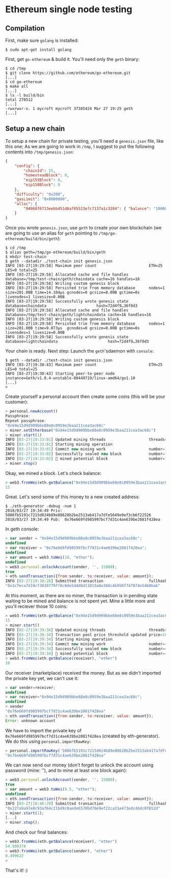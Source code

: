 Ethereum single node testing
============================

## Compilation

First, make sure `golang` is installed:

```shell
$ sudo apt-get install golang
```


First, get `go-ethereum` & build it. You'll need only the `geth` binary:

```shell
$ cd /tmp
$ git clone https://github.com/ethereum/go-ethereum.git
[...]
$ cd go-ethereum
$ make all
[...]
$ ls -l build/bin
total 270512
[...]
-rwxrwxr-x. 1 mycroft mycroft 37385424 Mar 27 19:25 geth
[...]
```

## Setup a new chain

To setup a new chain for private testing, you'll need a `genesis.json` file, like this one; As we are going to work in `/tmp`, I suggest to put the following contents into `/tmp/genesis.json`:

```json
{
    "config": {
        "chainId": 15,
        "homesteadBlock": 0,
        "eip155Block": 0,
        "eip158Block": 0
    },
    "difficulty": "0x200",
    "gasLimit": "0x8000000",
    "alloc": {
        "94868f6713eebb451d8af85523e7c7137a1c3284": { "balance": "100000000000000000000" }
    }
}
```

Once you wrote `genesis.json`, use `geth` to create your own blockchain (we are going to use an alias for `geth` pointing to `/tmp/go-ethereum/build/bin/geth`):

```shell
$ cd /tmp
$ alias geth=/tmp/go-ethereum/build/bin/geth
$ mkdir test-chain
$ geth --datadir ./test-chain init genesis.json
INFO [03-27|19:29:58] Maximum peer count                       ETH=25 LES=0 total=25
INFO [03-27|19:29:58] Allocated cache and file handles         database=/tmp/test-chain/geth/chaindata cache=16 handles=16
INFO [03-27|19:29:58] Writing custom genesis block 
INFO [03-27|19:29:58] Persisted trie from memory database      nodes=1 size=201.00B time=14.104µs gcnodes=0 gcsize=0.00B gctime=0s livenodes=1 livesize=0.00B
INFO [03-27|19:29:58] Successfully wrote genesis state         database=chaindata                      hash=72d4f9…36f0d3
INFO [03-27|19:29:58] Allocated cache and file handles         database=/tmp/test-chain/geth/lightchaindata cache=16 handles=16
INFO [03-27|19:29:58] Writing custom genesis block 
INFO [03-27|19:29:58] Persisted trie from memory database      nodes=1 size=201.00B time=9.073µs  gcnodes=0 gcsize=0.00B gctime=0s livenodes=1 livesize=0.00B
INFO [03-27|19:29:58] Successfully wrote genesis state         database=lightchaindata                      hash=72d4f9…36f0d3
```

Your chain is ready. Next step: Launch the `geth`'sdaemon with `console`:

```shell
$ geth --datadir ./test-chain init genesis.json
INFO [03-27|19:30:43] Maximum peer count                       ETH=25 LES=0 total=25
INFO [03-27|19:30:43] Starting peer-to-peer node               instance=Geth/v1.8.4-unstable-80449719/linux-amd64/go1.10
[...]
>
```

Create yourself a personal account then create some coins (this will be your customer):

```js
> personal.newAccount()
Passphrase: 
Repeat passphrase: 
"0x94e15d9d909bbe88e8c0959e3baa211cea3ac68c"
> miner.setEtherbase("0x94e15d9d909bbe88e8c0959e3baa211cea3ac68c")
> miner.start(1)
INFO [03-27|19:33:01] Updated mining threads                   threads=1
INFO [03-27|19:33:01] Starting mining operation 
INFO [03-27|19:33:01] Commit new mining work                   number=1 txs=0 uncles=0 elapsed=389.313µs
INFO [03-27|19:33:02] Successfully sealed new block            number=1 hash=556965…eeb9ca
INFO [03-27|19:33:02] 🔨 mined potential block                  number=1 hash=556965…eeb9ca
> miner.stop()
```

Okay, we mined a block. Let's check balance:

```js
> web3.fromWei(eth.getBalance("0x94e15d9d909bbe88e8c0959e3baa211cea3ac68c"), "ether")
15
```

Great. Let's send some of this money to a new created address:

```shell
$ ./eth-generator -debug -num 1
2018/03/27 19:34:49 Priv: 5086fb5191c7215d024b89e88628b2be2513ab417a7dfe5649e9ef3cb6f22526
2018/03/27 19:34:49 Pub:  0x76e669fd985997bcf7d31c4ae639be2081f428ea
```

In geth console:

```js
> var sender = "0x94e15d9d909bbe88e8c0959e3baa211cea3ac68c";
undefined
> var receiver = "0x76e669fd985997bcf7d31c4ae639be2081f428ea";
undefined
> var amount = web3.toWei(10, "ether");
undefined
> web3.personal.unlockAccount(sender, '', 15000);
true
> eth.sendTransaction({from:sender, to:receiver, value: amount});
INFO [03-27|19:38:26] Submitted transaction                    fullhash=0x3c7eca7d19cf3830779ff8c0de5ddd0d11015a8e388c4b950f747074e54b0bab recipient=0x76e669fd985997bCF7d31C4ae639BE2081F428eA
"0x3c7eca7d19cf3830779ff8c0de5ddd0d11015a8e388c4b950f747074e54b0bab"
```

At this moment, as there are no miner, the transaction is in pending state waiting to be mined and balance is not spent yet. Mine a little more and you'll reciever those 10 coins:

```js
> web3.fromWei(eth.getBalance("0x94e15d9d909bbe88e8c0959e3baa211cea3ac68c"), "ether")
15
> miner.start()
INFO [03-27|19:39:34] Updated mining threads                   threads=0
INFO [03-27|19:39:34] Transaction pool price threshold updated price=18000000000
INFO [03-27|19:39:34] Starting mining operation 
INFO [03-27|19:39:34] Commit new mining work                   number=4 txs=1 uncles=0 elapsed=638.944µs
INFO [03-27|19:39:34] Successfully sealed new block            number=4 hash=768557…acd4f8
INFO [03-27|19:39:34] 🔨 mined potential block                  number=4 hash=768557…acd4f8
> web3.fromWei(eth.getBalance(receiver), "ether")
10
```

Our receiver (marketplace) received the money. But as we didn't imported the private key yet, we can't use it:

```js
> var sender=receiver;
undefined
> var receiver="0x94e15d9d909bbe88e8c0959e3baa211cea3ac68c";
undefined
> sender
"0x76e669fd985997bcf7d31c4ae639be2081f428ea"
> eth.sendTransaction({from:sender, to:receiver, value: amount});
Error: unknown account
```

We have to import the private key of `0x76e669fd985997bcf7d31c4ae639be2081f428ea` (created by eth-generator). We do this using `personal.importRawKey`:

```js
> personal.importRawKey('5086fb5191c7215d024b89e88628b2be2513ab417a7dfe5649e9ef3cb6f22526', '');
"0x76e669fd985997bcf7d31c4ae639be2081f428ea"
```

We can now send our money (don't forget to unlock the account using password (mine: ''), and to mine at least one block again):

```js
> web3.personal.unlockAccount(sender, '', 15000);
true
> var amount = web3.toWei(9.5, "ether");
undefined
> eth.sendTransaction({from:sender, to:receiver, value: amount});
INFO [03-27|19:46:29] Submitted transaction                    fullhash=0x227a9a97e8c93af64c21bd9c0aede6570bd70e9ef22ca31e473edc4bdc07652d recipient=0x94e15D9d909BbE88e8c0959e3baa211CEa3ac68C
"0x227a9a97e8c93af64c21bd9c0aede6570bd70e9ef22ca31e473edc4bdc07652d"
> miner.start(1);
[...]
> miner.stop();
```

And check our final balances:

```js
> web3.fromWei(eth.getBalance(receiver), "ether")
54.500378
> web3.fromWei(eth.getBalance(sender), "ether")
0.499622
> 
```

That's it! :)